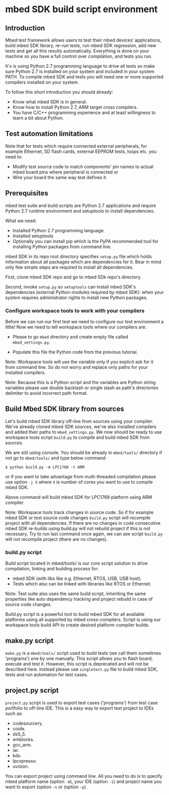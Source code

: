 # mbed SDK build script environment
## Introduction
Mbed test framework allows users to test their mbed devices’ applications, build mbed SDK library, re-run tests, run mbed SDK regression, add new tests and get all this results automatically. Everything is done on your machine so you have a full control over compilation, and tests you run.

It's is using Python 2.7 programming language to drive all tests so make sure Python 2.7 is installed on your system and included in your system PATH. To compile mbed SDK and tests you will need one or more supported compilers installed on your system.

To follow this short introduction you should already:
* Know what mbed SDK is in general.
* Know how to install Python 2.7, ARM target cross compilers.
* You have C/C++ programming experience and at least willingness to learn a bit about Python. 

## Test automation limitations
Note that for tests which require connected external peripherals, for example Ethernet, SD flash cards, external EEPROM tests, loops etc. you need to:

* Modify test source code to match components' pin names to actual mbed board pins where peripheral is connected or
* Wire your board the same way test defines it.

## Prerequisites
mbed test suite and build scripts are Python 2.7 applications and require Python 2.7 runtime environment and setuptools to install dependencies.

What we need:
* Installed Python 2.7 programming language.
* Installed setuptools
* Optionally you can install pip which is the PyPA recommended tool for installing Python packages from command line.

mbed SDK in its repo root directory specifies `setup.py` file which holds information about all packages which are dependencies for it. Bear in mind only few simple steps are required to install all dependencies.

First, clone mbed SDK repo and go to mbed SDk repo's directory.

Second, invoke `setup.py` so `setuptools` can install mbed SDK's dependencies (external Python modules required by mbed SDK): when your system requires administrator rights to install new Python packages.

### Configure workspace tools to work with your compilers
Before we can run our first test we need to configure our test environment a little!
Now we need to tell workspace tools where our compilers are.

* Please to go `mbed` directory and create empty file called `mbed_settings.py`.

* Populate this file the Python code from the previous tutorial. 

Note: Workspace tools will use the variable only if you explicit ask for it from command line. So do not worry and replace only paths for your installed compilers.

Note: Because this is a Python script and the variables are Python string variables please use double backlash or single slash as path's directories delimiter to avoid incorrect path format.

## Build Mbed SDK library from sources
Let's build mbed SDK library off-line from sources using your compiler. We've already cloned mbed SDK sources, we've also installed compilers and added their paths to `mbed_settings.py`.
We now should be ready to use workspace tools script `build.py` to compile and build mbed SDK from sources.

We are still using console. You should be already in `mbed/tools/` directory if not go to `mbed/tools/` and type below command:

```
$ python build.py -m LPC1768 -t ARM
```

or if you want to take advantage from multi-threaded compilation please use option `-j X` where `X` is number of cores you want to use to compile mbed SDK.

Above command will build mbed SDK for LPC1768 platform using ARM compiler.

Note: Workspace tools track changes in source code. So if for example mbed SDK or test source code changes `build.py` script will recompile project with all dependencies. If there are no changes in code consecutive mbed SDK re-builds using build.py will not rebuild project if this is not necessary. Try to run last command once again, we can see script `build.py` will not recompile project (there are no changes). 

### build.py script

Build script located in mbed/tools/ is our core script solution to drive compilation, linking and building process for:

* mbed SDK (with libs like e.g. Ethernet, RTOS, USB, USB host).
* Tests which also can be linked with libraries like RTOS or Ethernet.

Note: Test suite also uses the same build script, inheriting the same properties like auto dependency tracking and project rebuild in case of source code changes.

Build.py script is a powerful tool to build mbed SDK for all available platforms using all supported by mbed cross-compilers. Script is using our workspace tools build API to create desired platform-compiler builds.

## make.py script
`make.py` is a `mbed/tools/` script used to build tests (we call them sometimes 'programs') one by one manually. This script allows you to flash board, execute and test it. However, this script is deprecated and will not be described here. Instead please use `singletest.py` file to build mbed SDK, tests and run automation for test cases.

## project.py script
`project.py` script is used to export test cases ('programs') from test case portfolio to off-line IDE. This is a easy way to export test project to IDEs such as:
* codesourcery.
* coide.
* ds5_5.
* emblocks.
* gcc_arm.
* iar.
* kds.
* lpcxpresso.
* uvision.

You can export project using command line. All you need to do is to specify mbed platform name (option `-m`), your IDE (option `-i`) and project name you want to export (option `-n` or (option `-p`).
